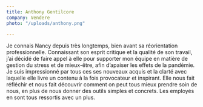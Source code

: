 ```yaml
---
title: Anthony Gentilcore
company: Vendere
photo: "/uploads/anthony.png"

---
```

Je connais Nancy depuis très longtemps, bien avant sa réorientation professionnelle. Connaissant son esprit critique et la qualité de son travail, j’ai décidé de faire appel à elle pour supporter mon équipe en matière de gestion du stress et de mieux-être, afin d’apaiser les effets de la pandémie. Je suis impressionné par tous ces ses nouveaux acquis et la clarté avec laquelle elle livre un contenu à la fois provocateur et inspirant. Elle nous fait réfléchir et nous fait découvrir comment on peut tous mieux prendre soin de nous, en plus de nous donner des outils simples et concrets. Les employés en sont tous ressortis avec un plus.